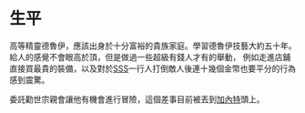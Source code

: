 <!-- TITLE: 烏馬 -->
<!-- SUBTITLE: 『嗨，很高興和你們一起冒險，呵呵呵。』 -->

# 生平
高等精靈德魯伊，應該出身於十分富裕的貴族家庭。學習德魯伊技藝大約五十年。
給人的感覺不會眼高於頂，但是做過一些超級有錢人才有的舉動，
例如走進店鋪直接買最貴的裝備，以及對於[SSS](/角色/列表)一行人打倒敵人後連十幾個金幣也要平分的行為感到震驚。

委託勸世宗親會讓他有機會進行冒險，這個差事目前被丟到[加內特](/角色/加內特)頭上。